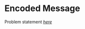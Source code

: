Encoded Message
=============
Problem statement
_[here](https://open.kattis.com/problems/encodedmessage)_